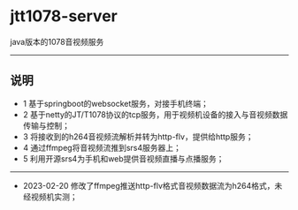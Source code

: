 # jtt1078-server

java版本的1078音视频服务

----
## 说明

* 1 基于springboot的websocket服务，对接手机终端；
* 2 基于netty的JT/T1078协议的tcp服务，用于视频机设备的接入与音视频数据传输与控制；
* 3 将接收到的h264音视频流解析并转为http-flv，提供给http服务；
* 4 通过ffmpeg将音视频流推到srs4服务器上；
* 5 利用开源srs4为手机和web提供音视频直播与点播服务；

*** 

* 2023-02-20 修改了ffmpeg推送http-flv格式音视频数据流为h264格式，未经视频机实测；